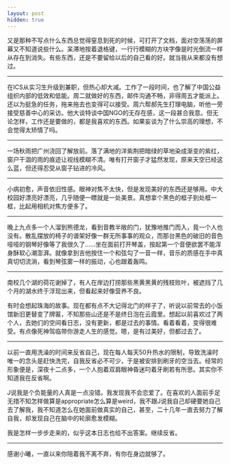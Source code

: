 ```yaml
---
layout: post
hidden: true
---
```

又是那种不写点什么东西总觉得窒息到死的时候，可打开了文档，面对空荡荡的屏幕又不知道说些什么。呆滞地按着退格键，一行行模糊的方块字像是时光倒流一样从存在到消失。有些东西，还是不要留给以后的自己看的好。就当我从来都没有想过。

* * *

在ICS从实习生升级到兼职，但热心却大减。工作了一段时间，也了解了中国公益组织内部的低效和低能。周二就做好的东西，邮件沟通不畅，非得周五才能派上。还以为挺急的任务，拖来拖去也变得可以接受。周六帮郝先生打理电脑，听他一旁接受慈善中心的采访。他大谈特谈中国NGO的无存在感，这一段甚合我意。但无论怎样，工作还是要做的，都是我喜欢的东西。如果妄谈为了什么崇高的理想，不会觉得太矫情了吗。

* * *

一场秋雨把广州浇回了解放前。落了满地的洋紫荆把暗绿的草地染成渐变的紫红，窗户干涸的雨的痕迹让视线模糊不清。唯有打开窗子才猛然发现，原来天空已经这么蓝，但还得忍受从窗子钻进的冷风。

* * *

小病初愈，声音依旧性感。眼神对焦不太快，但是发现美好的东西还是够用。中大校园好漂亮好漂亮，几乎随便一瞟就是一处美景。真想拿个黑色的框子到处框一框，比起用相机对焦方便多了。

* * *

晚上九点多一个人溜到熊德龙，看到音教半敞的门，犹豫地推门而入，竟一个人也没有。散乱摆放的椅子的谱架好像一群无所事事的观众，而那台黑色的破旧的音色哑哑的钢琴好像等了我很久了……坐在面前打开琴盖，按起第一个音便欲罢不能浑身酥软心潮澎湃。就像拿到吉他按住一个和弦勾了一音一样，音乐的质感在手中真真切切流淌，看到琴弦雾一样的振动，心也跟着轰鸣。

* * *

南校几个湖的荷花谢掉了，有人在岸边打捞那些黑黄黑黄的残枝败叶，被遮挡了几个月的湖水终于浮现出来，但看起来好像营养不良。

有时会想起珠海的故事。现在都有点不大记得北门的样子了，听说以前常去的小饭馆新旧更替变了牌匾，不知那些山还是不是终日泡在云霞里。想起以前喜欢过了两个人，去她们的空间看日志，没有更新，都是过去的事情。看着看着，变得很难受。有点像死神驾临带你游走人生的感觉。嗯，是有过美好，但都过去了。

* * *

以前一直用洗澡的时间来反省自己，现在每人每天50升热水的限制，导致洗澡时唯一的念头是赶快洗完，自我反省必不可少，于是被安排到刷牙的空当去。经常的形象便是，深夜十二点多，一个人抱着双肩眼神昏迷叼着牙刷若有所思。其实你不知道我在反省啊。

J说我是个负能量的人真是一点没错。我发现我不会恋爱了。在喜欢的人面前手足无措不知怎样做算是appropriate怎么算是weird，我不跟J说我自己却硬要她自己去了解我，我不知道怎么在她面前做真实的自己，甚至，二十几年一直去努力了解自我，却发现自己在脑中的轮廓愈发模糊。

我是怎样一步步走来的，似乎这本日志也给不出答案。继续反省。

* * *

感谢小曦，一直以来你陪着我不离不弃，有你在身边就够了。